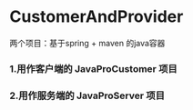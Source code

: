 # CustomerAndProvider
两个项目：基于spring + maven 的java容器
### 1.用作客户端的 JavaProCustomer 项目
### 2.用作服务端的 JavaProServer 项目 
